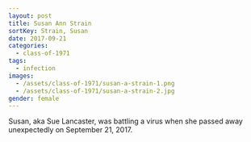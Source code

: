```yaml
---
layout: post
title: Susan Ann Strain
sortKey: Strain, Susan
date: 2017-09-21
categories:
  - class-of-1971
tags:
  - infection
images:
  - /assets/class-of-1971/susan-a-strain-1.png
  - /assets/class-of-1971/susan-a-strain-2.jpg
gender: female
---
```

Susan, aka Sue Lancaster, was battling a virus when she passed away unexpectedly on September 21, 2017.
